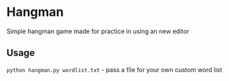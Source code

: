 # Hangman

Simple hangman game made for practice in using an new editor

## Usage

`python hangman.py wordlist.txt` - pass a file for your own custom word list